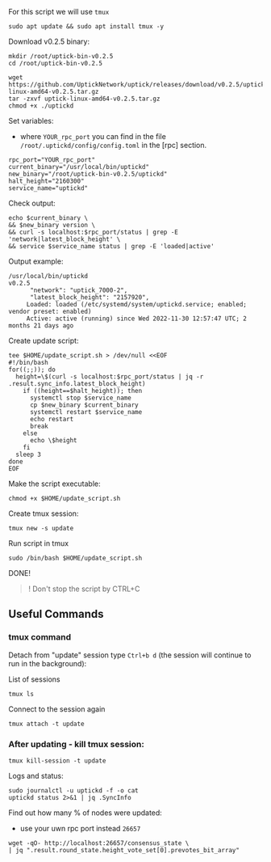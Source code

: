 For this script we will use `tmux`
```
sudo apt update && sudo apt install tmux -y
```
Download v0.2.5 binary:
```
mkdir /root/uptick-bin-v0.2.5
cd /root/uptick-bin-v0.2.5

wget https://github.com/UptickNetwork/uptick/releases/download/v0.2.5/uptick-linux-amd64-v0.2.5.tar.gz
tar -zxvf uptick-linux-amd64-v0.2.5.tar.gz
chmod +x ./uptickd
```
Set variables:
- where `YOUR_rpc_port` you can find in the  file `/root/.uptickd/config/config.toml` in the [rpc] section.
```
rpc_port="YOUR_rpc_port"
current_binary="/usr/local/bin/uptickd"
new_binary="/root/uptick-bin-v0.2.5/uptickd"
halt_height="2160300"
service_name="uptickd"
```
Check output:
```
echo $current_binary \
&& $new_binary version \
&& curl -s localhost:$rpc_port/status | grep -E 'network|latest_block_height' \
&& service $service_name status | grep -E 'loaded|active'
```
Output example:
```
/usr/local/bin/uptickd
v0.2.5
      "network": "uptick_7000-2",
      "latest_block_height": "2157920",
     Loaded: loaded (/etc/systemd/system/uptickd.service; enabled; vendor preset: enabled)
     Active: active (running) since Wed 2022-11-30 12:57:47 UTC; 2 months 21 days ago
```
Create update script:
```
tee $HOME/update_script.sh > /dev/null <<EOF
#!/bin/bash
for((;;)); do
  height=\$(curl -s localhost:$rpc_port/status | jq -r .result.sync_info.latest_block_height)
    if ((height==$halt_height)); then
      systemctl stop $service_name
      cp $new_binary $current_binary
      systemctl restart $service_name
      echo restart
      break
    else
      echo \$height
    fi
  sleep 3
done
EOF
```
Make the script executable:
```
chmod +x $HOME/update_script.sh
```
Create tmux session:
```
tmux new -s update
```

Run script in tmux
```
sudo /bin/bash $HOME/update_script.sh
```
DONE!
> ! Don't stop the script by CTRL+C 

## Useful Commands
### tmux command
Detach from "update" session type `Ctrl+b d` (the session will continue to run in the background): 

List of sessions
```
tmux ls
```
Connect to the session again
```
tmux attach -t update
```

### After updating - kill tmux session:
```
tmux kill-session -t update
```
Logs and status:
```
sudo journalctl -u uptickd -f -o cat
uptickd status 2>&1 | jq .SyncInfo
```
Find out how many % of nodes were updated:
- use your uwn rpc port instead `26657`
```
wget -qO- http://localhost:26657/consensus_state \
| jq ".result.round_state.height_vote_set[0].prevotes_bit_array"
```


